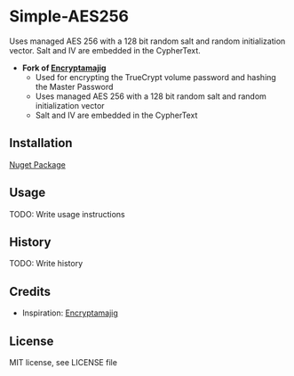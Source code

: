 # Simple-AES256
Uses managed AES 256 with a 128 bit random salt and random initialization vector. Salt and IV are embedded in the CypherText.

* **Fork of [Encryptamajig](https://github.com/jbubriski/Encryptamajig)**
  - Used for encrypting the TrueCrypt volume password and hashing the Master Password
  - Uses managed AES 256 with a 128 bit random salt and random initialization vector
  - Salt and IV are embedded in the CypherText

## Installation

[Nuget Package](https://www.nuget.org/packages/Simple-AES256/)

## Usage

TODO: Write usage instructions

## History

TODO: Write history

## Credits

* Inspiration: [Encryptamajig](https://github.com/jbubriski/Encryptamajig)

## License

MIT license, see LICENSE file
